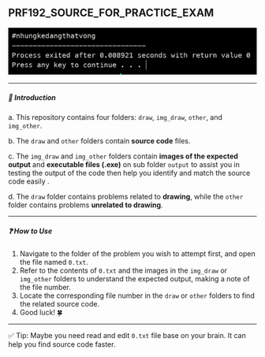 ## PRF192_SOURCE_FOR_PRACTICE_EXAM
![#nhungkedangthatvong](-1.png)

---
##### 🚩 Introduction
a. This repository contains four folders: `draw`, `img_draw`, `other`, and `img_other`.

b. The `draw` and `other` folders contain **source code** files.

c. The `img_draw` and `img_other` folders contain **images of the expected output** and **executable files (.exe)** on sub folder `output` to assist you in testing the output of the code then help you identify and match the source code easily .

d. The `draw` folder contains problems related to **drawing**, while the `other` folder contains problems **unrelated to drawing**.

---

##### ❓ How to Use
1. Navigate to the folder of the problem you wish to attempt first, and open the file named `0.txt`.
2. Refer to the contents of `0.txt` and the images in the `img_draw` or `img_other` folders to understand the expected output, making a note of the file number.
3. Locate the corresponding file number in the `draw` or `other` folders to find the related source code.
4. Good luck! 🍀

---
✅ Tip: Maybe you need read and edit `0.txt` file base on your brain. It can help you find source code faster.
